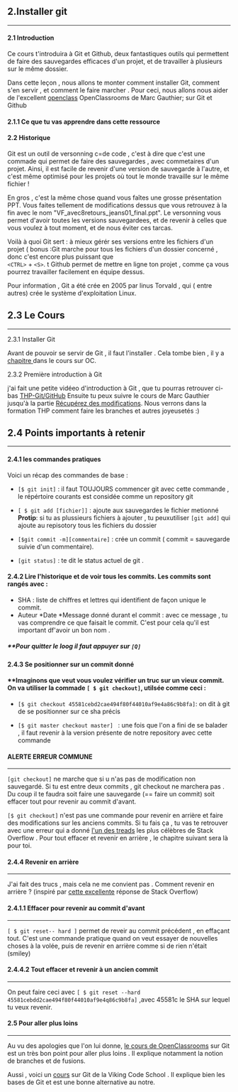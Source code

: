 ## 2.Installer git
---
#### 2.1 Introduction 

Ce cours t'introduira à Git et Github, deux fantastiques outils qui permettent de faire des sauvegardes efficaces d'un projet, et de travailler à plusieurs sur le même dossier.

Dans cette leçon , nous allons te monter comment installer Git, comment s'en servir , et comment le faire marcher .
Pour ceci, nous allons nous aider de l'excellent [openclass](https://openclassrooms.com/fr/courses/2342361-gerez-votre-code-avec-git-et-githubsur)
 OpenClassrooms de Marc Gauthier; sur Git et Github

 ####  2.1.1 Ce que tu vas apprendre dans cette ressource 

 #### 2.2 Historique 

 Git est un outil de versonning c=de code , c'est à dire que c'est une commade qui permet de faire des sauvegardes , avec commetaires d'un projet. Ainsi, il est facile de revenir d'une version de sauvegarde à l'autre, et c'est même optimisé pour les projets où tout le monde travaille sur le même fichier !

 En gros , c'est la même chose quand vous faîtes une grosse présentation PPT. Vous faites tellement de modifications dessus que vous retrouvez à la fin avec le nom "VF_avec8retours_jeans01_final.ppt". Le versonning vous permet d'avoir toutes les versions sauvegardees, et de revenir à celles que vous voulez à tout moment, et de nous éviter ces tarcas. 

 Voilà à quoi Git sert : à mieux gérér ses versions entre les fichiers d'un projet ( bonus :Git marche pour tous les fichiers d'un dossier concerné , donc c'est encore plus puissant que  
 `<CTRL>` + `<S>`. t Github permet de mettre en ligne ton projet , comme ça vous pourrez travailler facilement  en équipe dessus.

 Pour information , Git a été crée en 2005 par linus Torvald , qui ( entre autres) crée le système d'exploitation Linux.

 ## 2.3 Le Cours 
 ---

 2.3.1 Installer Git

 Avant de pouvoir se servir de Git , il faut l'installer . Cela tombe bien , il y a [chapitre ](https://openclassrooms.com/fr/courses/2342361-gerez-votre-code-avec-git-et-github/2433596-installez-gi)
 dans le cours sur OC.

 2.3.2 Première introduction à Git 

 j'ai fait une petite vidéeo d'introduction à Git , que tu pourras retrouver ci-bas [THP-Git/GitHub](https://www.youtube.com/watch?time_continue=5&v=ggaMadCKjko )
 Ensuite tu peux suivre le cours de Marc Gauthier jusqu'à la partie [Récupérez des modifications](https://openclassrooms.com/fr/courses/2342361-gerez-votre-code-avec-git-et-github/2433686-recuperez-des-modifications). Nous verrons dans la formation THP  comment faire les branches et autres joyeusetés :) 

 ## 2.4 Points importants à retenir
 ---

#### 2.4.1 les commandes pratiques 

Voici un récap des commandes de base : 

* `[$ git init]` : il faut TOUJOURS commencer git avec cette commande , le répértoire courants est considée comme un repository git 

* `[ $ git add [fichier]]` : ajoute aux sauvegardes le fichier metionné **Protip**: si tu as plussieurs fichiers à ajouter , tu peuxutiliser `[git add]` qui ajoute au repisotory tous les fichiers du dossier

* `[$git commit -m][commentaire]` : crée un commit ( commit = sauvegarde suivie d'un commentaire).

* `[git status]` : te dit le status actuel de git . 

#### 2.4.2 Lire l'historique et de voir tous les commits. Les commits sont rangés avec : 

* SHA : liste de chiffres et lettres qui identifient de façon unique le commit.
* Auteur
*Date
*Message donné durant el commit : avec ce message , tu vas comprendre ce que faisait le commit. C'est pour cela qu'il est important df'avoir un bon nom . 

##### **Pour quitter le loog il faut appuyer sur `[Q]`

#### 2.4.3 Se positionner sur un commit donné 

#### **Imaginons que veut vous voulez vérifier un truc sur un vieux commit. On va utiliser la commade `[ $ git checkout]`, utilsée comme ceci :

* `[$ git checkout 45581cebd2cae494f80f44010af9e4a86c9b8fa]`: on dit à git de se positionner sur ce sha précis

* `[$ git master checkout master] ` : une fois que l'on a fini de se balader , il faut revenir à la version présente de notre repository avec cette commande

#### ALERTE ERREUR COMMUNE 
---
`[git checkout]` ne marche que si u n'as pas de modification non sauvegardé. Si tu est entre deux commits , git checkout ne marchera pas . Du coup il te faudra soit faire une sauvegarde (== faire un commit) soit effacer tout pour revenir au commit d'avant.

`[$ git checkout]` n'est pas une commande pour revenir en arrière et faire des modifications sur les anciens commits. Si tu fais ça , tu vas te retrouver avec une erreur qui a donné [l'un des treads](https://stackoverflow.com/questions/5772192/how-can-i-reconcile-detached-head-with-master-origin) les plus célèbres de Stack Overflow . Pour tout effacer et revenir en arrière , le chapitre suivant sera là pour toi.

#### 2.4.4 Revenir en arrière 
---
J'ai fait des trucs , mais cela ne me convient pas . Comment revenir en arrière ? (inspiré par [cette excellente](https://stackoverflow.com/questions/4114095/how-to-revert-a-git-repository-to-a-previous-commit/4114122#4114122) réponse de Stack Overflow)

#### 2.4.1.1 Effacer pour revenir au commit d'avant
---

`[ $ git reset-- hard ]` permet de reveir au commit précédent , en effaçant tout. C'est une commande pratique quand on veut essayer de nouvelles choses à la volée, puis de revenir en arrière comme si de rien n'était (smiley)

#### 2.4.4.2    Tout effacer et revenir à un ancien commit
---

On peut faire ceci avec `[ $ git reset --hard 45581cebdd2cae494f80f44010af9e4q86c9b8fa]`
,avec 45581c le SHA sur lequel tu veux revenir.

#### 2.5 Pour aller plus loins
---
 Au vu des apologies que l'on lui donne, [le cours de OpenClassrooms](https://openclassrooms.com/fr/courses/2342361-gerez-votre-code-avec-git-et-github) sur Git est un très bon point pour aller plus loins . Il explique notamment la notion de branches et de fusions.
 
  Aussi , voici un [cours](https://www.vikingcodeschool.com/web-development-basics/getting-to-know-git) sur Git de la Viking Code School . Il explique bien les bases de Git et est une bonne alternative au notre.



